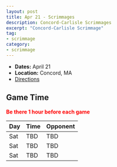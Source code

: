 ```yaml
---
layout: post
title: Apr 21 - Scrimmages
description: Concord-Carlisle Scrimmages
excerpt: "Concord-Carlisle Scrimmage"
tag:
- scrimmage
category:
- scrimmage
---
```

* **Dates:** April 21
* **Location:** Concord, MA 
* [Directions](https://seanmerrow.github.io/heatgold/fields/concord-carlisle)  

## Game Time

<span style="color:red">**Be there 1 hour before each game**</span>

| Day | Time | Opponent         |
|:----|:-----|:-----------------|
| Sat | TBD  | TBD |
| Sat | TBD  | TBD |
| Sat | TBD  | TBD |

